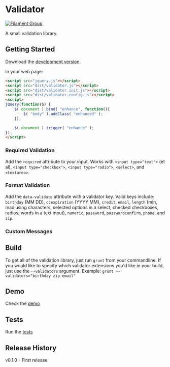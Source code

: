 # Validator

[![Filament Group](http://filamentgroup.com/images/fg-logo-positive-sm-crop.png) ](http://www.filamentgroup.com/)

A small validation library.

## Getting Started
Download the [development version][max].

[max]: https://github.com/filamentgroup/validator/blob/gh-pages/dist/validator.js

In your web page:

```html
<script src="jquery.js"></script>
<script src="dist/validator.js"></script>
<script src="dist/validator.init.js"></script>
<script src="dist/validator.config.js"></script>
<script>
jQuery(function($) {
	$( document ).bind( "enhance", function(){
		$( "body" ).addClass( "enhanced" );
	});

	$( document ).trigger( "enhance" );
});
</script>
```

### Required Validation

Add the `required` attribute to your input. Works with `<input type="text">` (et al), `<input type="checkbox">`, `<input type="radio">`, `<select>`, and `<textarea>`.

### Format Validation

Add the `data-validate` attribute with a validator key. Valid keys include: `birthday` (MM DD), `ccexpiration` (YYYY MM), `credit`, `email`, `length` (min, max using characters, selected options in a select, checked checkboxes, radios, words in a text input), `numeric`, `password`, `passwordconfirm`, `phone`, and `zip`.

### Custom Messages


## Build

To get all of the validation library, just run `grunt` from your
commandline. If you would like to specify which validator extensions
you'd like in your build, just use the `--validators` argument. Example:
`grunt --validators="birthday zip email"`

## Demo
Check the [demo](http://filamentgroup.github.io/validator/examples/)

## Tests
Run the [tests](http://filamentgroup.github.io/validator/test/)

## Release History
v0.1.0 - First release
